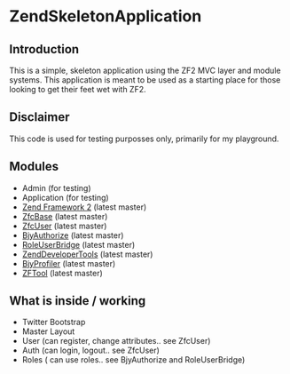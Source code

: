ZendSkeletonApplication
=======================

Introduction
------------
This is a simple, skeleton application using the ZF2 MVC layer and module
systems. This application is meant to be used as a starting place for those
looking to get their feet wet with ZF2.

Disclaimer
----------
This code is used for testing purposses only, primarily for my playground.


Modules
-------
* Admin (for testing)
* Application (for testing)
* [Zend Framework 2](https://github.com/zendframework/zf2) (latest master)
* [ZfcBase](https://github.com/ZF-Commons/ZfcBase) (latest master)
* [ZfcUser](https://github.com/ZF-Commons/ZfcUser) (latest master)
* [BjyAuthorize](https://github.com/Darkmatus/BjyAuthorize) (latest master)
* [RoleUserBridge](https://github.com/zendframework/ZendDeveloperTools) (latest master)
* [ZendDeveloperTools](https://github.com/Darkmatus/ZfcUser-BjyAuthorize-Bridge) (latest master)
* [BjyProfiler](https://github.com/bjyoungblood/BjyProfiler) (latest master)
* [ZFTool](https://github.com/zendframework/ZFTool) (latest master)


What is inside / working
------------------------

- Twitter Bootstrap
- Master Layout
- User (can register, change attributes.. see ZfcUser)
- Auth (can login, logout.. see ZfcUser)
- Roles ( can use roles.. see BjyAuthorize and RoleUserBridge)